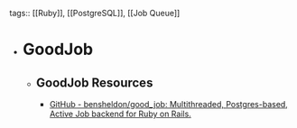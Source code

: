 tags:: [[Ruby]], [[PostgreSQL]], [[Job Queue]]

- # GoodJob
	- ## GoodJob Resources
		- [GitHub - bensheldon/good_job: Multithreaded, Postgres-based, Active Job backend for Ruby on Rails.](https://github.com/bensheldon/good_job)